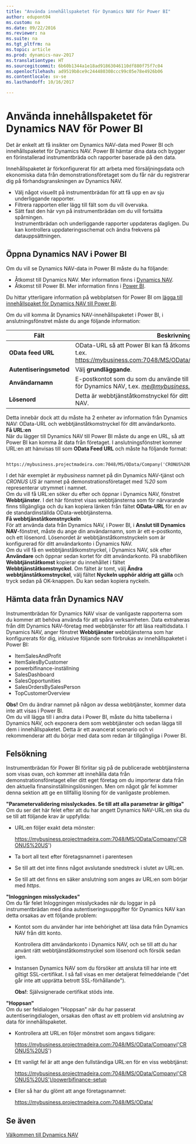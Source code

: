 ```yaml
---
title: "Använda innehållspaketet för Dynamics NAV för Power BI"
author: edupont04
ms.custom: na
ms.date: 09/22/2016
ms.reviewer: na
ms.suite: na
ms.tgt_pltfrm: na
ms.topic: article
ms.prod: dynamics-nav-2017
ms.translationtype: HT
ms.sourcegitcommit: 6b60b1344a1e18ad91863046110df880f75f7c04
ms.openlocfilehash: ad9519b8ce9c244480308ccc99c05e78e4926b06
ms.contentlocale: sv-se
ms.lasthandoff: 10/16/2017

---
```


# <a name="using-the-dynamics-nav-content-pack-for-power-bi"></a>Använda innehållspaketet för Dynamics NAV för Power BI
Det är enkelt att få insikter om Dynamics NAV-data med Power BI och innehållspaketet för Dynamics NAV. Power BI hämtar dina data och bygger en förinstallerad instrumentbräda och rapporter baserade på den data.  

Innehållspaketet är förkonfigurerat för att arbeta med försäljningsdata och ekonomiska data från demonstrationsföretaget som du får när du registrerar dig på förhandsgranskningen av Dynamics NAV.  

- Välj något visuellt på instrumentbrädan för att få upp en av sju underliggande rapporter.  
- Filtrera rapporten eller lägg till fält som du vill övervaka.  
- Sätt fast den här vyn på instrumentbrädan om du vill fortsätta spårningen.  
Instrumentbrädan och underliggande rapporter uppdateras dagligen. Du kan kontrollera uppdateringsschemat och ändra frekvens på datauppsättningen.  

## <a name="accessing-dynamics-nav-in-power-bi"></a>Öppna Dynamics NAV i Power BI
Om du vill se Dynamics NAV-data in Power BI måste du ha följande:  

- Åtkomst till Dynamics NAV. Mer information finns i [Dynamics NAV](http://go.microsoft.com/fwlink/?LinkID=759714).  
- Åtkomst till Power BI. Mer information finns i [Power BI](https://powerbi.microsoft.com).

Du hittar ytterligare information på webbplatsen för Power BI om [lägga till innehållspaket för Dynamics NAV till Power BI](http://go.microsoft.com/fwlink/?LinkID=760850).  

Om du vill komma åt Dynamics NAV-innehållspaketet i Power BI, i anslutningsfönstret måste du ange följande information:

| Fält       | Beskrivning              |
|-------------|--------------------------|
|**OData feed URL**|OData-URL så att Power BI kan få åtkomst till data från ditt företag som t.ex. https://mybusiness.com:7048/MS/OData/Company('CRONUS%20US').|
|**Autentiseringsmetod**|Välj **grundläggande**.|
|**Användarnamn**|E-postkontot som du som du använde till att registrera dig för signerar för Dynamics NAV, t.ex. *me@mybusiness.com*.|
|**Lösenord**|Detta är webbtjänståtkomstnyckel för ditt användarkonto i Dynamics NAV.|

Detta innebär dock att du måste ha 2 enheter av information från Dynamics NAV: OData-URL och webbtjänståtkomstnyckel för ditt användarkonto.  
**Få URL:en**  
När du lägger till Dynamics NAV till Power BI måste du ange en URL, så att Power BI kan komma åt data från företaget. I anslutningsfönstret kommer URL:en att hänvisas till som **OData Feed URL** och måste ha följande format:

         https://mybusiness.projectmadeira.com:7048/MS/OData/Company('CRONUS%20US')  
I det här exemplet är *mybusiness* namnet på din Dynamics NAV-tjänst och *CRONUS US* är namnet på demonstrationsföretaget med *%20* som representerar utrymmet i namnet.   
Om du vill få URL:en söker du efter och öppnar i Dynamics NAV, fönstret **Webbtjänster**. I det här fönstret visas webbtjänsterna som för närvarande finns tillgängliga och du kan kopiera länken från fältet **OData-URL** för en av de standardinställda OData-webbtjänsterna.  
**Få webbtjänståtkomstnyckeln**  
För att använda data från Dynamics NAV, i Power BI, i **Anslut till Dynamics NAV**-fönstret, måste du ange din användarnamn, som är ett e-postkonto, och ett lösenord. Lösenordet är webbtjänståtkomstnyckeln som är konfigurerad för ditt användarkonto i Dynamics NAV.  
Om du vill få en webbtjänståtkomstnyckel, i Dynamics NAV, sök efter **Användare** och öppnar sedan kortet för ditt användarkonto. På snabbfliken **Webbtjänståtkomst** kopierar du innehållet i fältet **Webbtjänståtkomstnyckel**. Om fältet är tomt, välj **Ändra webbtjänståtkomstnyckel**, välj fältet **Nyckeln upphör aldrig att gälla** och tryck sedan på OK-knappen. Du kan sedan kopiera nyckeln.  

## <a name="getting-data-from-dynamics-nav"></a>Hämta data från Dynamics NAV
Instrumentbrädan för Dynamics NAV visar de vanligaste rapporterna som du kommer att behöva använda för att spåra verksamheten. Data extraheras från ditt Dynamics NAV-företag med webbtjänster för att läsa realtidsdata. I Dynamics NAV, anger fönstret **Webbtjänster** webbtjänsterna som har konfigurerats för dig, inklusive följande som förbrukas av innehållspaketet i Power BI:  

- ItemSalesAndProfit  
- ItemSalesByCustomer  
- powerbifinance-inställning  
- SalesDashboard  
- SalesOpportunities  
- SalesOrdersBySalesPerson  
- TopCustomerOverview  

**Obs!** Om du ändrar namnet på någon av dessa webbtjänster, kommer data inte att visas i Power BI.  
Om du vill lägga till i andra data i Power BI, måste du hitta tabellerna i Dynamics NAV, och exponera dem som webbtjänster och sedan lägga till dem i innehållspaketet. Detta är ett avancerat scenario och vi rekommenderar att du börjar med data som redan är tillgängliga i Power BI.  

## <a name="troubleshooting"></a>Felsökning
Instrumentbrädan för Power BI förlitar sig på de publicerade webbtjänsterna som visas ovan, och kommer att innehålla data från demonstrationsföretaget eller ditt eget företag om du importerar data från den aktuella finansinställningslösningen. Men om något går fel kommer denna sektion att ge en tillfällig lösning för de vanligaste problemen.  

**"Parametervalidering misslyckades. Se till att alla parametrar är giltiga"**  
Om du ser det här felet efter att du har angett Dynamics NAV-URL:en ska du se till att följande krav är uppfyllda:  

- URL:en följer exakt deta mönster:

    https://mybusiness.projectmadeira.com:7048/MS/OData/Company('CRONUS%20US')  
- Ta bort all text efter företagsnamnet i parentesen  
- Se till att det inte finns något avslutande snedstreck i slutet av URL:en.  
- Se till att det finns en säker anslutning som anges av URL:en som börjar med *https*.  


**"Inloggningen misslyckades"**  
Om du får felet Inloggningen misslyckades när du loggar in på instrumentbrädan med dina autentiseringsuppgifter för Dynamics NAV kan detta orsakas av ett följande problem:

* Kontot som du använder har inte behörighet att läsa data från Dynamics NAV från ditt konto.

    Kontrollera ditt användarkonto i Dynamics NAV, och se till att du har använt rätt webbtjänståtkomstnyckel som lösenord och försök sedan igen.  
* Instansen Dynamics NAV som du försöker att ansluta till har inte ett giltigt SSL-certifikat. I så fall visas en mer detaljerat felmeddelande ("det går inte att upprätta betrott SSL-förhållande").

    **Obs!**: Självsignerade certifikat stöds inte.  


**"Hoppsan"**  
Om du ser feldialogen "Hoppsan" när du har passerat autentiseringdialogen, orsakas den oftast av ett problem vid anslutning av data för innehållspaketet.

* Kontrollera att URL:en följer mönstret som angavs tidigare:

    https://mybusiness.projectmadeira.com:7048/MS/OData/Company('CRONUS%20US')  
* Ett vanligt fel är att ange den fullständiga URL:en för en viss webbtjänst:

    https://mybusiness.projectmadeira.com:7048/MS/OData/Company('CRONUS%20US')/powerbifinance-setup  
* Eller så har du glömt att ange företagsnamnet:

    https://mybusiness.projectmadeira.com:7048/MS/OData/  


## <a name="see-also"></a>Se även
[Välkommen till Dynamics NAV](across-get-started.md)  

